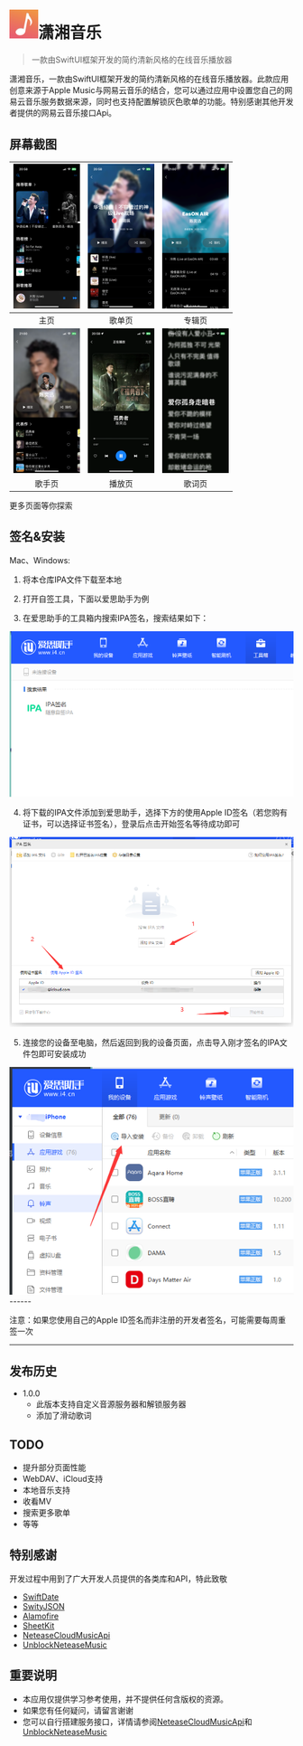 # <img src="README.assets/78261674039493_.pic.jpg" style="zoom:5%;" />潇湘音乐
> 一款由SwiftUI框架开发的简约清新风格的在线音乐播放器

潇湘音乐，一款由SwiftUI框架开发的简约清新风格的在线音乐播放器。此款应用创意来源于Apple Music与网易云音乐的结合，您可以通过应用中设置您自己的网易云音乐服务数据来源，同时也支持配置解锁灰色歌单的功能。特别感谢其他开发者提供的网易云音乐接口Api。

## 屏幕截图

| <img src=".\README.assets\image-20230202210222453.png" alt="image-20230202210222453" style="zoom:25%;" /> | <img src=".\README.assets\image-20230202210325076.png" alt="image-20230202210325076" style="zoom:25%;" /> | <img src=".\README.assets\image-20230202210409489.png" alt="image-20230202210409489" style="zoom:25%;" /> |
| :----------------------------------------------------------: | :----------------------------------------------------------: | :----------------------------------------------------------: |
|                             主页                             |                            歌单页                            |                            专辑页                            |
| <img src=".\README.assets\image-20230202210422517.png" alt="image-20230202210422517" style="zoom:25%;" /> | <img src=".\README.assets\image-20230202210433540.png" alt="image-20230202210433540" style="zoom:25%;" /> | <img src=".\README.assets\image-20230202210440847.png" alt="image-20230202210440847" style="zoom:25%;" /> |
|                            歌手页                            |                            播放页                            |                            歌词页                            |

更多页面等你探索

## 签名&安装

Mac、Windows:

1. 将本仓库IPA文件下载至本地

2. 打开自签工具，下面以爱思助手为例

3. 在爱思助手的工具箱内搜索IPA签名，搜索结果如下：
<img src=".\README.assets\image-20230202204931744.png" alt="image-20230202205330821"  />

4. 将下载的IPA文件添加到爱思助手，选择下方的使用Apple ID签名（若您购有证书，可以选择证书签名），登录后点击开始签名等待成功即可
<img src=".\README.assets\image-20230202205330821.png" alt="image-20230202205330821" style="zoom:70%;" />

5. 连接您的设备至电脑，然后返回到我的设备页面，点击导入刚才签名的IPA文件包即可安装成功
 <img src=".\README.assets\image-20230202205536289.png" alt="image-20230202205330821"  />
   ------

   注意：如果您使用自己的Apple ID签名而非注册的开发者签名，可能需要每周重签一次

   ------

   

## 发布历史

* 1.0.0
    * 此版本支持自定义音源服务器和解锁服务器
    * 添加了滑动歌词

## TODO

* 提升部分页面性能
* WebDAV、iCloud支持
* 本地音乐支持
* 收看MV
* 搜索更多歌单
* 等等

## 特别感谢

开发过程中用到了广大开发人员提供的各类库和API，特此致敬

- [SwiftDate]( https://github.com/malcommac/SwiftDate) 
- [SwityJSON](  https://github.com/SwiftyJSON/SwiftyJSON)
- [Alamofire](https://github.com/Alamofire/Alamofire) 
- [SheetKit](https://github.com/fatbobman/SheetKit) 
- [NeteaseCloudMusicApi](https://github.com/Binaryify/NeteaseCloudMusicApi) 
- [UnblockNeteaseMusic](https://github.com/UnblockNeteaseMusic/server) 

## 重要说明

- 本应用仅提供学习参考使用，并不提供任何含版权的资源。
- 如果您有任何疑问，请留言谢谢
- 您可以自行搭建服务接口，详情请参阅[NeteaseCloudMusicApi](https://github.com/Binaryify/NeteaseCloudMusicApi)和[UnblockNeteaseMusic](https://github.com/UnblockNeteaseMusic/server)

